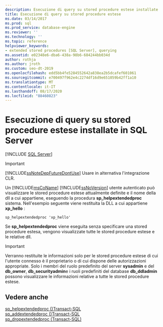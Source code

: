 ```yaml
---
description: Esecuzione di query su stored procedure estese installate in SQL Server
title: Esecuzione di query su stored procedure estese
ms.date: 03/14/2017
ms.prod: sql
ms.prod_service: database-engine
ms.reviewer: ''
ms.technology: ''
ms.topic: reference
helpviewer_keywords:
- extended stored procedures [SQL Server], querying
ms.assetid: e02348e6-dba6-438a-98b6-684244bb034d
author: rothja
ms.author: jroth
ms.custom: seo-dt-2019
ms.openlocfilehash: edd5bb4fe5284552642a838ea2b5dcafef601061
ms.sourcegitcommit: e700497f962e4c2274df16d9e651059b42ff1a10
ms.translationtype: MT
ms.contentlocale: it-IT
ms.lasthandoff: 08/17/2020
ms.locfileid: "88460823"
---
```

# <a name="querying-extended-stored-procedures-installed-in-sql-server"></a>Esecuzione di query su stored procedure estese installate in SQL Server
 [!INCLUDE [SQL Server](../../includes/applies-to-version/sqlserver.md)]
    
> [!IMPORTANT]  
>  [!INCLUDE[ssNoteDepFutureDontUse](../../includes/ssnotedepfuturedontuse-md.md)] Usare in alternativa l'integrazione CLR.  
  
 Un [!INCLUDE[msCoName](../../includes/msconame-md.md)] [!INCLUDE[ssNoVersion](../../includes/ssnoversion-md.md)] utente autenticato può visualizzare le stored procedure estese attualmente definite e il nome della dll a cui appartiene, eseguendo la procedura **sp_helpextendedproc** sistema. Nell'esempio seguente viene restituita la DLL a cui appartiene **xp_hello** :  
  
```  
sp_helpextendedproc 'xp_hello'  
```  
  
 Se **sp_helpextendedproc** viene eseguita senza specificare una stored procedure estesa, vengono visualizzate tutte le stored procedure estese e le relative dll.  
  
> [!IMPORTANT]  
>  Verranno restituite le informazioni solo per le stored procedure estese di cui l'utente connesso è il proprietario o di cui dispone delle autorizzazioni appropriate. Solo i membri del ruolo predefinito del server **sysadmin** e del **db_owner**, **db_securityadmin**e i ruoli predefiniti del database **db_ddladmin** possono visualizzare le informazioni relative a tutte le stored procedure estese.  
  
## <a name="see-also"></a>Vedere anche  
 [sp_helpextendedproc &#40;&#41;Transact-SQL ](../../relational-databases/system-stored-procedures/sp-helpextendedproc-transact-sql.md)   
 [sp_addextendedproc &#40;&#41;Transact-SQL ](../../relational-databases/system-stored-procedures/sp-addextendedproc-transact-sql.md)   
 [sp_dropextendedproc &#40;Transact-SQL&#41;](../../relational-databases/system-stored-procedures/sp-dropextendedproc-transact-sql.md)  
  
  
